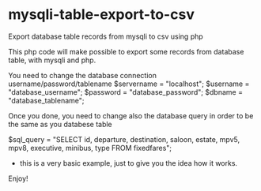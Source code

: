 # mysqli-table-export-to-csv
Export database table records from mysqli to csv using php

This php code will make possible to export some records from database table, with mysqli and php.

You need to change the database connection username/password/tablename
    $servername = "localhost";
    $username = "database_username";
    $password = "database_password";
    $dbname = "database_tablename";

Once you done, you need to change also the database query in order to be the same as you databese table

$sql_query = "SELECT id, departure, destination, saloon, estate, mpv5, mpv8, executive, minibus, type FROM fixedfares";


* this is a very basic example, just to give you the idea how it works.

Enjoy!

